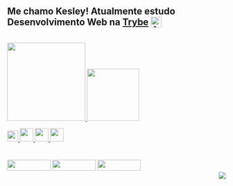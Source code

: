 ## Me chamo Kesley! Atualmente estudo Desenvolvimento Web na [Trybe](https://www.betrybe.com/) <img align="top"  src="https://media1.giphy.com/media/e6w3i2arfjIoI8hWy0/giphy.gif?cid=790b7611957ae45ffdbd4247d938f3e7eae883f5ff4d6e94&rid=giphy.gif&ct=g" height="25" width="25"  title="A maior escola de programação do Brasil"/>

<div style="display: inline_block"><br>
  <a href="https://github.com/KesleyMuniz">
  <img height="180em" src="https://github-readme-stats.vercel.app/api?username=KesleyMuniz&show_icons=true&theme=radical&include_all_commits=true&count_private=true"/> <img height="120em" src="https://github-readme-stats.vercel.app/api/top-langs/?username=KesleyMuniz&layout=compact&langs_count=7&theme=radical"/>
</div>
  
<img src="https://cdn.jsdelivr.net/gh/devicons/devicon/icons/javascript/javascript-original.svg" width="25px"/> <img src="https://cdn.jsdelivr.net/gh/devicons/devicon/icons/css3/css3-original-wordmark.svg"  width="31px"/> <img src="https://cdn.jsdelivr.net/gh/devicons/devicon/icons/html5/html5-original-wordmark.svg" width="31px"/> <img src="https://cdn.jsdelivr.net/gh/devicons/devicon/icons/react/react-original-wordmark.svg" width="31px"/>
#

   




<div id="a1">
  <a href= "https://www.linkedin.com/in/kesleymuniz/"target"_black"><img src="https://img.shields.io/badge/LinkedIn-0077B5?style=for-the-badge&logo=linkedin&logoColor=white" width="100px" height="25"/></a>
  <a href= "https://www.instagram.com/kgm.raw/" target="_black"><img src="https://img.shields.io/badge/Instagram-E4405F?style=for-the-badge&logo=instagram&logoColor=white" width="100px" height="25" target="_black"/></a>
  <a href= "mailto:contato.kgmstudios@hotmail.com?subject=Hello%20again" target="_black"><img src="https://img.shields.io/badge/Gmail-D14836?style=for-the-badge&logo=gmail&logoColor=white" width="100px" height="25" target="_black"/></a>
</div>

<div align="center">

<img style="float: right;" src="http://www.fullsite.com.br/images/construc.gif">

</div>







